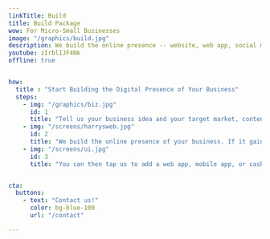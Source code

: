 ```yaml
---
linkTitle: Build
title: Build Package  
wow: For Micro-Small Businesses
image: "/graphics/build.jpg"
description: We build the online presence -- website, web app, social media, SEO -- for your businesses with minimal money-cost
youtube: zIrblIJF4Nk
offline: true


how:
  title : "Start Building the Digital Presence of Your Business"  
  steps:
    - img: "/graphics/biz.jpg"
      id: 1
      title: "Tell us your business idea and your target market, content, etc"  
    - img: "/screens/harrysweb.jpg"
      id: 2
      title: "We build the online presence of your business. If it gains traction within a year, then we hand it over to your control. If it fails, then we either pivot or abandon it just like a startup. In this way, your startup costs will be much lower"
    - img: "/screens/ui.jpg"
      id: 3
      title: "You can then tap us to add a web app, mobile app, or cashless payment in the future, or even try our moneyless system (this last possibility is our <a href='/docs/supereconomics/eaas/'>ultimate goal</a>)"


cta:
  buttons:
    - text: "Contact us!"
      color: bg-blue-100
      url: "/contact"

---
```

